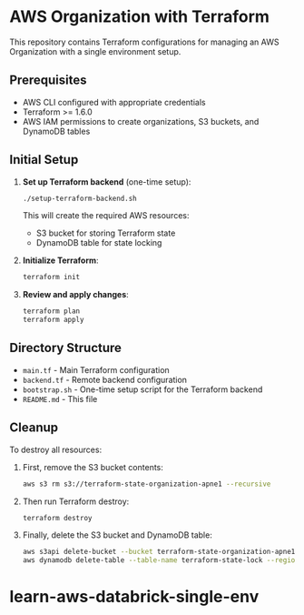 # AWS Organization with Terraform

This repository contains Terraform configurations for managing an AWS Organization with a single environment setup.

## Prerequisites

- AWS CLI configured with appropriate credentials
- Terraform >= 1.6.0
- AWS IAM permissions to create organizations, S3 buckets, and DynamoDB tables

## Initial Setup

1. **Set up Terraform backend** (one-time setup):
   ```bash
   ./setup-terraform-backend.sh
   ```
   This will create the required AWS resources:
   - S3 bucket for storing Terraform state
   - DynamoDB table for state locking

2. **Initialize Terraform**:
   ```bash
   terraform init
   ```

3. **Review and apply changes**:
   ```bash
   terraform plan
   terraform apply
   ```

## Directory Structure

- `main.tf` - Main Terraform configuration
- `backend.tf` - Remote backend configuration
- `bootstrap.sh` - One-time setup script for the Terraform backend
- `README.md` - This file

## Cleanup

To destroy all resources:

1. First, remove the S3 bucket contents:
   ```bash
   aws s3 rm s3://terraform-state-organization-apne1 --recursive
   ```

2. Then run Terraform destroy:
   ```bash
   terraform destroy
   ```

3. Finally, delete the S3 bucket and DynamoDB table:
   ```bash
   aws s3api delete-bucket --bucket terraform-state-organization-apne1 --region ap-northeast-1
   aws dynamodb delete-table --table-name terraform-state-lock --region ap-northeast-1
   ```
# learn-aws-databrick-single-env
